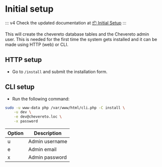 # Initial setup

::: v4
Check the updated documentation at [📦 Initial Setup](https://v4-docs.chevereto.com/application/installing/installation.html#initial-setup)
:::

This will create the chevereto database tables and the Chevereto admin user. This is needed for the first time the system gets installed and it can be made using HTTP (web) or CLI.

## HTTP setup

* Go to `/install` and submit the installation form.

## CLI setup

* Run the following command:

```sh
sudo -u www-data php /var/www/html/cli.php -C install \
    -u dev \
    -e dev@chevereto.loc \
    -x password
```

| Option | Description    |
| ------ | -------------- |
| u      | Admin username |
| e      | Admin email    |
| x      | Admin password |
